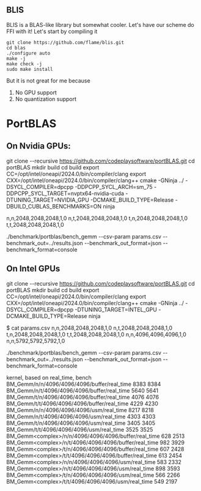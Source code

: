 ## BLIS

BLIS is a BLAS-like library but somewhat cooler. Let's have our scheme do FFI with it! Let's start by compiling it

```
git clone https://github.com/flame/blis.git
cd blas
./configure auto
make -j
make check -j
sudo make install
```

But it is not great for me because 

1. No GPU support
2. No quantization support


# PortBLAS

## On Nvidia GPUs:

git clone --recursive https://github.com/codeplaysoftware/portBLAS.git
cd portBLAS
mkdir build
cd build
export CC=/opt/intel/oneapi/2024.0/bin/compiler/clang
export CXX=/opt/intel/oneapi/2024.0/bin/compiler/clang++
cmake -GNinja ../ -DSYCL_COMPILER=dpcpp -DDPCPP_SYCL_ARCH=sm_75 -DDPCPP_SYCL_TARGET=nvptx64-nvidia-cuda -DTUNING_TARGET=NVIDIA_GPU -DCMAKE_BUILD_TYPE=Release -DBUILD_CUBLAS_BENCHMARKS=ON
ninja


n,n,2048,2048,2048,1,0
n,t,2048,2048,2048,1,0
t,n,2048,2048,2048,1,0
t,t,2048,2048,2048,1,0

./benchmark/portblas/bench_gemm --csv-param params.csv --benchmark_out=../results.json --benchmark_out_format=json  --benchmark_format=console


## On Intel GPUs

git clone --recursive https://github.com/codeplaysoftware/portBLAS.git
cd portBLAS
mkdir build
cd build
export CC=/opt/intel/oneapi/2024.0/bin/compiler/clang
export CXX=/opt/intel/oneapi/2024.0/bin/compiler/clang++
cmake -GNinja ../ -DSYCL_COMPILER=dpcpp -DTUNING_TARGET=INTEL_GPU -DCMAKE_BUILD_TYPE=Release
ninja

$ cat params.csv
n,n,2048,2048,2048,1,0
n,t,2048,2048,2048,1,0
t,n,2048,2048,2048,1,0
t,t,2048,2048,2048,1,0
n,n,4096,4096,4096,1,0
n,n,5792,5792,5792,1,0




./benchmark/portblas/bench_gemm --csv-param params.csv --benchmark_out=../results.json --benchmark_out_format=json --benchmark_format=console

kernel, based on real_time, bench
BM_Gemm<float>/n/n/4096/4096/4096/buffer/real_time 8383 8384
BM_Gemm<float>/n/t/4096/4096/4096/buffer/real_time 5640 5641
BM_Gemm<float>/t/n/4096/4096/4096/buffer/real_time 4076 4076
BM_Gemm<float>/t/t/4096/4096/4096/buffer/real_time 4229 4230
BM_Gemm<float>/n/n/4096/4096/4096/usm/real_time 8217 8218
BM_Gemm<float>/n/t/4096/4096/4096/usm/real_time 4303 4303
BM_Gemm<float>/t/n/4096/4096/4096/usm/real_time 3405 3405
BM_Gemm<float>/t/t/4096/4096/4096/usm/real_time 3525 3525
BM_Gemm<complex<float>>/n/n/4096/4096/4096/buffer/real_time 628 2513
BM_Gemm<complex<float>>/n/t/4096/4096/4096/buffer/real_time 982 3929
BM_Gemm<complex<float>>/t/n/4096/4096/4096/buffer/real_time 607 2428
BM_Gemm<complex<float>>/t/t/4096/4096/4096/buffer/real_time 613 2454
BM_Gemm<complex<float>>/n/n/4096/4096/4096/usm/real_time 583 2332
BM_Gemm<complex<float>>/n/t/4096/4096/4096/usm/real_time 898 3593
BM_Gemm<complex<float>>/t/n/4096/4096/4096/usm/real_time 566 2266
BM_Gemm<complex<float>>/t/t/4096/4096/4096/usm/real_time 549 2197